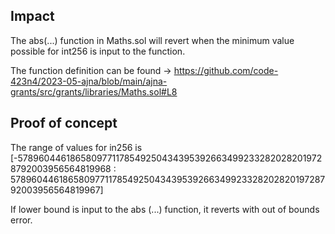 ## Impact

The abs(...) function in Maths.sol will revert when the minimum value possible for int256 is input to the function.

The function definition can be found -> https://github.com/code-423n4/2023-05-ajna/blob/main/ajna-grants/src/grants/libraries/Maths.sol#L8

## Proof of concept

The range of values for in256 is [-57896044618658097711785492504343953926634992332820282019728792003956564819968 : 57896044618658097711785492504343953926634992332820282019728792003956564819967]

If lower bound is input to the abs (...) function, it reverts with out of bounds error.
